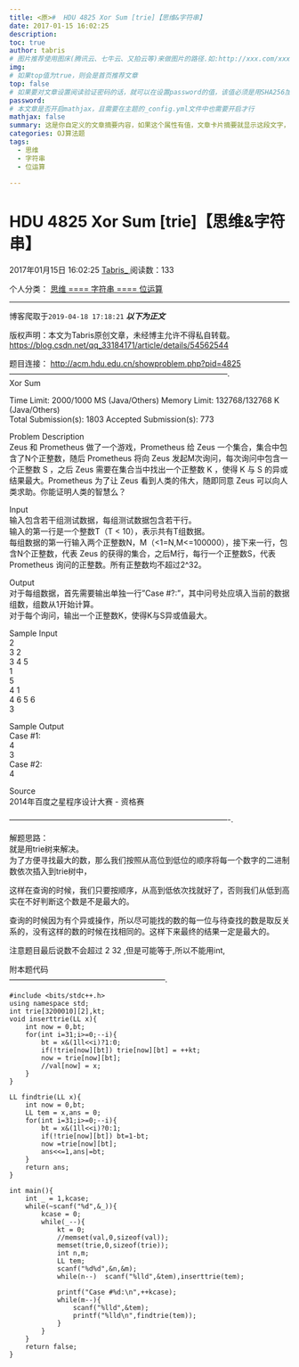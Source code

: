 ```yaml
---
title: <原>#  HDU 4825 Xor Sum [trie]【思维&字符串】
date: 2017-01-15 16:02:25
description:
toc: true
author: tabris
# 图片推荐使用图床(腾讯云、七牛云、又拍云等)来做图片的路径.如:http://xxx.com/xxx.jpg
img: 
# 如果top值为true，则会是首页推荐文章
top: false
# 如果要对文章设置阅读验证密码的话，就可以在设置password的值，该值必须是用SHA256加密后的密码，防止被他人识破
password: 
# 本文章是否开启mathjax，且需要在主题的_config.yml文件中也需要开启才行
mathjax: false
summary: 这是你自定义的文章摘要内容，如果这个属性有值，文章卡片摘要就显示这段文字，否则程序会自动截取文章的部分内容作为摘要
categories: OJ算法题
tags:
  - 思维
  - 字符串
  - 位运算

---
```





#  HDU 4825 Xor Sum [trie]【思维&字符串】

2017年01月15日 16:02:25  [ Tabris_ ](https://me.csdn.net/qq_33184171) 阅读数：133

个人分类：  [ 思维 ](https://blog.csdn.net/qq_33184171/article/category/6253262) [
==== 字符串 ==== ](https://blog.csdn.net/qq_33184171/article/category/6362436) [
位运算 ](https://blog.csdn.net/qq_33184171/article/category/6121214)


--- 
 博客爬取于`2019-04-18 17:18:21`
***以下为正文***

版权声明：本文为Tabris原创文章，未经博主允许不得私自转载。
https://blog.csdn.net/qq_33184171/article/details/54562544

题目连接： [ http://acm.hdu.edu.cn/showproblem.php?pid=4825
](http://acm.hdu.edu.cn/showproblem.php?pid=4825)  
————————————————————————————.  
Xor Sum

Time Limit: 2000/1000 MS (Java/Others) Memory Limit: 132768/132768 K
(Java/Others)  
Total Submission(s): 1803 Accepted Submission(s): 773

Problem Description  
Zeus 和 Prometheus 做了一个游戏，Prometheus 给 Zeus 一个集合，集合中包含了N个正整数，随后 Prometheus 将向
Zeus 发起M次询问，每次询问中包含一个正整数 S ，之后 Zeus 需要在集合当中找出一个正整数 K ，使得 K 与 S
的异或结果最大。Prometheus 为了让 Zeus 看到人类的伟大，随即同意 Zeus 可以向人类求助。你能证明人类的智慧么？

Input  
输入包含若干组测试数据，每组测试数据包含若干行。  
输入的第一行是一个整数T（T < 10），表示共有T组数据。  
每组数据的第一行输入两个正整数N，M（<1=N,M<=100000），接下来一行，包含N个正整数，代表 Zeus
的获得的集合，之后M行，每行一个正整数S，代表 Prometheus 询问的正整数。所有正整数均不超过2^32。

Output  
对于每组数据，首先需要输出单独一行”Case #?:”，其中问号处应填入当前的数据组数，组数从1开始计算。  
对于每个询问，输出一个正整数K，使得K与S异或值最大。

Sample Input  
2  
3 2  
3 4 5  
1  
5  
4 1  
4 6 5 6  
3

Sample Output  
Case #1:  
4  
3  
Case #2:  
4

Source  
2014年百度之星程序设计大赛 - 资格赛

————————————————————————————-.

解题思路：  
就是用trie树来解决。  
为了方便寻找最大的数，那么我们按照从高位到低位的顺序将每一个数字的二进制数依次插入到trie树中，

这样在查询的时候，我们只要按顺序，从高到低依次找就好了，否则我们从低到高实在不好判断这个数是不是最大的。

查询的时候因为有个异或操作，所以尽可能找的数的每一位与待查找的数是取反关系的，没有这样的数的时候在找相同的。这样下来最终的结果一定是最大的。

注意题目最后说数不会超过  2  32  ,但是可能等于,所以不能用int,

附本题代码  
————————————————————.

    
    
    #include <bits/stdc++.h>
    using namespace std;
    int trie[3200010][2],kt;
    void inserttrie(LL x){
        int now = 0,bt;
        for(int i=31;i>=0;--i){
            bt = x&(1ll<<i)?1:0;
            if(!trie[now][bt]) trie[now][bt] = ++kt;
            now = trie[now][bt];
            //val[now] = x;
        }
    }
    
    LL findtrie(LL x){
        int now = 0,bt;
        LL tem = x,ans = 0;
        for(int i=31;i>=0;--i){
            bt = x&(1ll<<i)?0:1;
            if(!trie[now][bt]) bt=1-bt;
            now =trie[now][bt];
            ans<<=1,ans|=bt;
        }
        return ans;
    }
    
    int main(){
        int _ = 1,kcase;
        while(~scanf("%d",&_)){
            kcase = 0;
            while(_--){
                kt = 0;
                //memset(val,0,sizeof(val));
                memset(trie,0,sizeof(trie));
                int n,m;
                LL tem;
                scanf("%d%d",&n,&m);
                while(n--)  scanf("%lld",&tem),inserttrie(tem);
    
                printf("Case #%d:\n",++kcase);
                while(m--){
                    scanf("%lld",&tem);
                    printf("%lld\n",findtrie(tem));
                }
            }
        }
        return false;
    }
    

